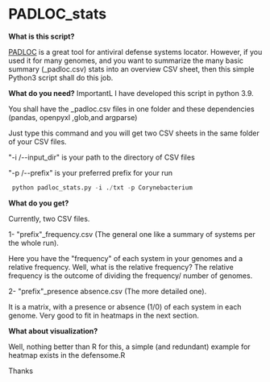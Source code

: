 # PADLOC_stats

**What is this script?**

[PADLOC](https://github.com/padlocbio/padloc) is a great tool for antiviral defense systems locator. However, if you used it for many genomes, and you want to summarize the many basic summary (_padloc.csv) stats into an overview CSV sheet, then this simple Python3 script shall do this job.


**What do you need?**
ImportantL I have developed this script in python 3.9.

You shall have the _padloc.csv files in one folder and these dependencies (pandas, openpyxl ,glob,and argparse)

Just type this command and you will get two CSV sheets in the same folder of your CSV files.

"-i /--input_dir"  is your path to the directory of CSV files 

"-p /--prefix"  is your preferred prefix for your run

```python
 python padloc_stats.py -i ./txt -p Corynebacterium
```

**What do you get?**

Currently, two CSV files.

1- "prefix"_frequency.csv (The general one like a summary of systems per the whole run).

Here you have the "frequency" of each system in your genomes and a relative frequency. Well, what is the relative frequency? The relative frequency is the outcome of dividing the frequency/ number of genomes.


2- "prefix"_presence absence.csv  (The more detailed one).

It is a matrix, with a presence or absence (1/0) of each system in each genome. Very good to fit in heatmaps in the next section.

**What about visualization?**

Well, nothing better than R for this, a simple (and redundant) example for heatmap exists in the defensome.R


Thanks
